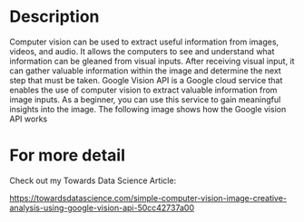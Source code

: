 # Description
Computer vision can be used to extract useful information from images, videos, and audio. It allows the computers to see and understand what information can be gleaned from visual inputs. After receiving visual input, it can gather valuable information within the image and determine the next step that must be taken.
Google Vision API is a Google cloud service that enables the use of computer vision to extract valuable information from image inputs. As a beginner, you can use this service to gain meaningful insights into the image. The following image shows how the Google vision API works

# For more detail
Check out my Towards Data Science Article:

https://towardsdatascience.com/simple-computer-vision-image-creative-analysis-using-google-vision-api-50cc42737a00
